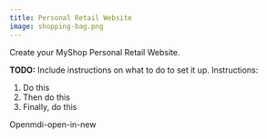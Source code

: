 ```yaml
---
title: Personal Retail Website
image: shopping-bag.png
---
```

Create your MyShop Personal Retail Website.

**TODO:** Include instructions on what to do to set it up.
Instructions:

1. Do this
2. Then do this
3. Finally, do this

<v-btn color="primary" block link href="https://www.amway.com/en_US/my-account/myshop" target="_blank">Open<v-icon right>mdi-open-in-new</v-icon></v-btn>